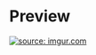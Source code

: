 # Preview

<a href="https://imgur.com/QUrxYCd"><img src="https://i.imgur.com/QUrxYCd.png" title="source: imgur.com" /></a>
